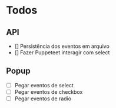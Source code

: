 # Todos

## API

- [] Persistência dos eventos em arquivo
- [] Fazer Puppeteet interagir com select

## Popup

- [ ] Pegar eventos de select
- [ ] Pegar eventos de checkbox
- [ ] Pegar eventos de radio

